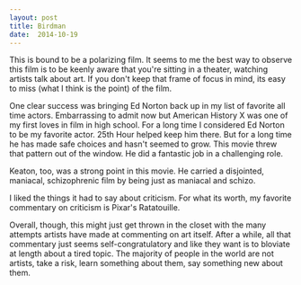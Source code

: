 ```yaml
---
layout: post
title: Birdman 
date:  2014-10-19 
---
```

 This is bound to be a polarizing film. It seems to me the best way to observe this film is to be keenly aware that you're sitting in a theater, watching artists talk about art. If you don't keep that frame of focus in mind, its easy to miss (what I think is the point) of the film.

One clear success was bringing Ed Norton back up in my list of favorite all time actors. Embarrassing to admit now but American History X was one of my first loves in film in high school. For a long time I considered Ed Norton to be my favorite actor. 25th Hour helped keep him there. But for a long time he has made safe choices and hasn't seemed to grow. This movie threw that pattern out of the window. He did a fantastic job in a challenging role.

Keaton, too, was a strong point in this movie. He carried a disjointed, maniacal, schizophrenic film by being just as maniacal and schizo. 

I liked the things it had to say about criticism. For what its worth, my favorite commentary on criticism is Pixar's Ratatouille. 

Overall, though, this might just get thrown in the closet with the many attempts artists have made at commenting on art itself. After a while, all that commentary just seems self-congratulatory and like they want is to bloviate at length about a tired topic. The majority of people in the world are not artists, take a risk, learn something about them, say something new about them.
